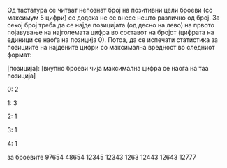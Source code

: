Од тастатура се читаат непознат број на позитивни цели броеви (со максимум 5 цифри) се додека не се внесе нешто различно од број. За секој број треба да се најде позицијата (од десно на лево) на првото појавување на најголемата цифра во составот на бројот (цифрата на единици се наоѓа на позиција 0). Потоа, да се испечати статистика за позициите на најдените цифри со максимална вредност во следниот формат:

[позиција]: [вкупно броеви чија максимална цифра се наоѓа на таа позиција]

0: 2

1: 3

2: 1

3: 1

4: 1

за броевите 97654 48654 12345 12343 1263 12443 12643 12777